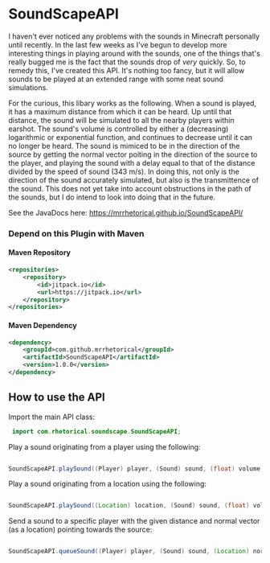 # SoundScapeAPI

I haven't ever noticed any problems with the sounds in Minecraft personally until recently. In the last few weeks as I've begun to develop more interesting things in playing around with the sounds, one of the things that's really bugged me is the fact that the sounds drop of *very* quickly. So, to remedy this, I've created this API. It's nothing too fancy, but it will allow sounds to be played at an extended range with some neat sound simulations.

For the curious, this libary works as the following. When a sound is played, it has a maximum distance from which it can be heard. Up until that distance, the sound will be simulated to all the nearby players within earshot. The sound's volume is controlled by either a (decreasing) logarithmic or exponential function, and continues to decrease until it can no longer be heard. The sound is mimiced to be in the direction of the source by getting the normal vector poiting in the direction of the source to the player, and playing the sound with a delay equal to that of the distance divided by the speed of sound (343 m/s). In doing this, not only is the direction of the sound accurately simulated, but also is the transmittence of the sound. This does not yet take into account obstructions in the path of the sounds, but I do intend to look into doing that in the future.

See the JavaDocs here: https://mrrhetorical.github.io/SoundScapeAPI/

### Depend on this Plugin with Maven

#### Maven Repository
```xml
<repositories>
	<repository>
		<id>jitpack.io</id>
		<url>https://jitpack.io</url>
	</repository>
</repositories>
```

#### Maven Dependency
```xml
<dependency>
	<groupId>com.github.mrrhetorical</groupId>
	<artifactId>SoundScapeAPI</artifactId>
	<version>1.0.0</version>
</dependency>
```

How to use the API
------

Import the main API class:
```java
 import com.rhetorical.soundscape.SoundScapeAPI;
```

Play a sound originating from a player using the following:
```java

SoundScapeAPI.playSound((Player) player, (Sound) sound, (float) volume, (float) pitch, (float) distance);
```

Play a sound originating from a location using the following:
```java

SoundScapeAPI.playSound((Location) location, (Sound) sound, (float) volume, (float) pitch, (float) distance);
```

Send a sound to a specific player with the given distance and normal vector (as a location) pointing towards the source:
```java

SoundScapeAPI.queueSound((Player) player, (Sound) sound, (Location) normal, (float) volume, (float) pitch, (float) distance);
```
